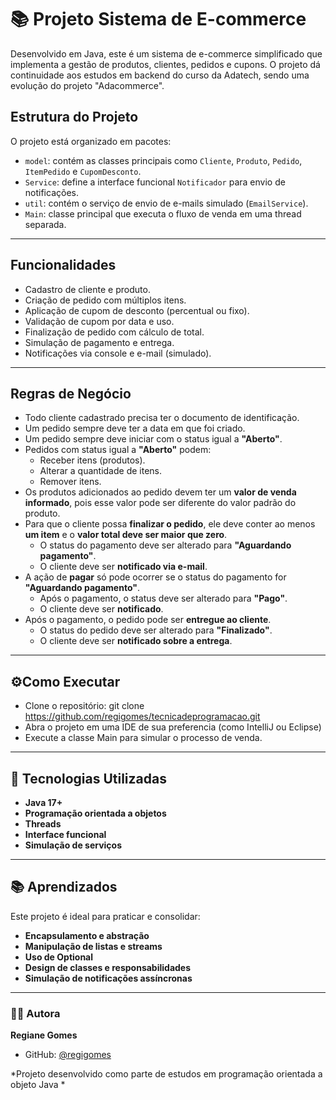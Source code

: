 # 📚 Projeto Sistema de E-commerce
Desenvolvido em Java, este é um sistema de e-commerce simplificado que implementa a gestão de produtos, clientes, pedidos e cupons. O projeto dá continuidade aos estudos em backend do curso da Adatech, sendo uma evolução do projeto "Adacommerce".

## Estrutura do Projeto

O projeto está organizado em pacotes:
- `model`: contém as classes principais como `Cliente`, `Produto`, `Pedido`, `ItemPedido` e `CupomDesconto`.
- `Service`: define a interface funcional `Notificador` para envio de notificações.
- `util`: contém o serviço de envio de e-mails simulado (`EmailService`).
- `Main`: classe principal que executa o fluxo de venda em uma thread separada.
---
##  Funcionalidades
- Cadastro de cliente e produto.
- Criação de pedido com múltiplos itens.
- Aplicação de cupom de desconto (percentual ou fixo).
- Validação de cupom por data e uso.
- Finalização de pedido com cálculo de total.
- Simulação de pagamento e entrega.
- Notificações via console e e-mail (simulado).
---
##  Regras de Negócio

- Todo cliente cadastrado precisa ter o documento de identificação.
- Um pedido sempre deve ter a data em que foi criado.
- Um pedido sempre deve iniciar com o status igual a **"Aberto"**.
- Pedidos com status igual a **"Aberto"** podem:
  - Receber itens (produtos).
  - Alterar a quantidade de itens.
  - Remover itens.
- Os produtos adicionados ao pedido devem ter um **valor de venda informado**, pois esse valor pode ser diferente do valor padrão do produto.
- Para que o cliente possa **finalizar o pedido**, ele deve conter ao menos **um item** e o **valor total deve ser maior que zero**.
  - O status do pagamento deve ser alterado para **"Aguardando pagamento"**.
  - O cliente deve ser **notificado via e-mail**.
- A ação de **pagar** só pode ocorrer se o status do pagamento for **"Aguardando pagamento"**.
  - Após o pagamento, o status deve ser alterado para **"Pago"**.
  - O cliente deve ser **notificado**.
- Após o pagamento, o pedido pode ser **entregue ao cliente**.
  - O status do pedido deve ser alterado para **"Finalizado"**.
  - O cliente deve ser **notificado sobre a entrega**.
    
---

## ⚙️Como Executar
- Clone o repositório: git clone https://github.com/regigomes/tecnicadeprogramacao.git
- Abra o projeto em uma IDE de sua preferencia (como IntelliJ ou Eclipse)
- Execute a classe Main para simular o processo de venda.

---

## 🚀 Tecnologias Utilizadas

- **Java 17+**
- **Programação orientada a objetos**
- **Threads**
- **Interface funcional**
- **Simulação de serviços**

---

## 📚 Aprendizados

Este projeto é ideal para praticar e consolidar:

- **Encapsulamento e abstração**
- **Manipulação de listas e streams**
- **Uso de Optional**
- **Design de classes e responsabilidades**
- **Simulação de notificações assíncronas**

---

### 👨‍💻 Autora

**Regiane Gomes**
- GitHub: [@regigomes](https://github.com/regigomes)

*Projeto desenvolvido como parte de estudos em programação orientada a objeto Java *
